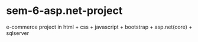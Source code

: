 # sem-6-asp.net-project
e-commerce project in html + css + javascript + bootstrap + asp.net(core) + sqlserver

